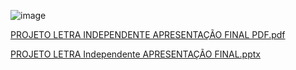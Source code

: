 



![image](https://github.com/ICEI-PUC-Minas-PMV-ADS/Letra-Independente/assets/111437215/359e0484-adb4-46df-bf6f-09b445fe54e8)


[PROJETO LETRA INDEPENDENTE APRESENTAÇÃO FINAL PDF.pdf](https://github.com/ICEI-PUC-Minas-PMV-ADS/Letra-Independente/files/11782529/PROJETO.LETRA.INDEPENDENTE.APRESENTACAO.FINAL.PDF.pdf)

[PROJETO LETRA Independente APRESENTAÇÃO FINAL.pptx](https://github.com/ICEI-PUC-Minas-PMV-ADS/Letra-Independente/files/11782530/PROJETO.LETRA.Independente.APRESENTACAO.FINAL.pptx)
